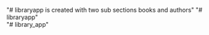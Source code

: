 "# libraryapp is created with two sub sections books and authors" 
"# libraryapp"   
"# library_app" 
